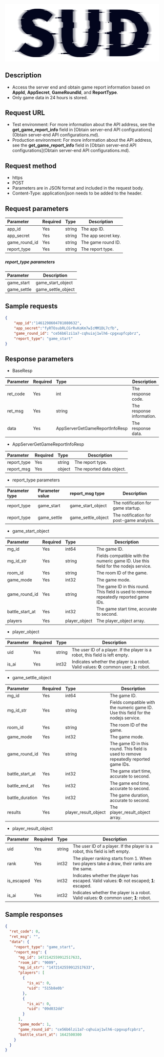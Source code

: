 #

![SUD](../../Resource/logo.png)

## Description

- Access the server end and obtain game report information based on **AppId**, **AppSecret**, **GameRoundId**, and **ReportType**.
- Only game data in 24 hours is stored.

## Request URL

- Test environment: For more information about the API address, see the **get_game_report_info** field in [Obtain server-end API configurations](Obtain server-end API configurations.md).
- Production environment: For more information about the API address, see the **get_game_report_info** field in [Obtain server-end API configurations](Obtain server-end API configurations.md).

## Request method
- https
- POST
- Parameters are in JSON format and included in the request body.
- Content-Type: application/json needs to be added to the header.

## Request parameters

| Parameter | Required | Type | Description |
|:--------------|:---|:-----|------------|
| app_id | Yes | string | The app ID. |
| app_secret | Yes | string | The app secret key. |
| game_round_id | Yes | string | The game round ID. |
| report_type | Yes | string | The report type. |

##### report_type parameters

| Parameter | Description |
|:------------|-----|
| game_start | game_start_object | The notification for game startup. |
| game_settle | game_settle_object | The notification for post-game analysis. |


## Sample requests

```json
{
    "app_id":"1461298604781080632",
    "app_secret":"fyRTOsubRLCGrRvKoKm7wIcMM1DL7cfb",
    "game_round_id": "ce56b6lzi1a7-cqhuiaj1wlh6-cpgxupfcpbrz",
    "report_type": "game_start"
}
```

## Response parameters

- BaseResp

| Parameter | Required | Type | Description |
|:----    |:---|:-------------------------------|------|
| ret_code | Yes | int | The response code. |
| ret_msg | Yes | string | The response information. |
| data | Yes | AppServerGetGameReportInfoResp | The response data. |

- AppServerGetGameReportInfoResp

| Parameter | Required | Type | Description |
|:----|:---|:-------|--------------------|
| report_type | Yes | string | The report type. |
| report_msg | Yes | object | The reported data object. |

- report_type parameters

| Parameter type | Parameter value | report_msg type | Description |
|:----|:---|:-----|-----|
| report_type | game_start | game_start_object | The notification for game startup. |
| report_type | game_settle | game_settle_object | The notification for post-game analysis. |

- game_start_object

| Parameter | Required | Type | Description |
|:----|:---|:-----|-----|
| mg_id | Yes | int64 | The game ID. |
| mg_id_str | Yes | string | Fields compatible with the numeric game ID. Use this field for the nodejs service. |
| room_id | Yes | string | The room ID of the game. |
| game_mode | Yes | int32 | The game mode. |
| game_round_id | Yes | string | The game ID in this round. This field is used to remove repeatedly reported game IDs. |
| battle_start_at | Yes | int32 | The game start time, accurate to second. |
| players | Yes | player_object | The player_object array. |

- player_object

| Parameter | Required | Type | Description |
|:----|:---|:-----|-----|
| uid | Yes | string | The user ID of a player. If the player is a robot, this field is left empty. |
| is_ai | Yes | int32 | Indicates whether the player is a robot. Valid values: **0**: common user; **1**: robot. |


- game_settle_object

| Parameter | Required | Type | Description |
|:----|:---|:-----|-----|
| mg_id | Yes | int64 | The game ID. |
| mg_id_str | Yes | string | Fields compatible with the numeric game ID. Use this field for the nodejs service. |
| room_id | Yes | string | The room ID of the game. |
| game_mode | Yes | int32 | The game mode. |
| game_round_id | Yes | string | The game ID in this round. This field is used to remove repeatedly reported game IDs. |
| battle_start_at | Yes | int32 | The game start time, accurate to second. |
| battle_end_at | Yes | int32 | The game end time, accurate to second. |
| battle_duration | Yes | int32 | The game duration, accurate to second. |
| results | Yes | player_result_object | The player_result_object array. |

- player_result_object

| Parameter | Required | Type | Description |
|:----|:---|:-----|-----|
| uid | Yes | string | The user ID of a player. If the player is a robot, this field is left empty. |
| rank | Yes | int32 | The player ranking starts from 1. When two players take a draw, their ranks are the same. |
| is_escaped | Yes | int32 | Indicates whether the player has escaped. Valid values: **0**: not escaped; **1**: escaped. |
| is_ai | Yes | int32 | Indicates whether the player is a robot. Valid values: **0**: common user; **1**: robot. |

## Sample responses

```json
{
  "ret_code": 0,
  "ret_msg": "",
  "data": {
    "report_type": "game_start",
    "report_msg": {
      "mg_id": 1472142559912517633,
      "room_id": "9009",
      "mg_id_str": "1472142559912517633",
      "players": [
        {
          "is_ai": 0,
          "uid": "515b8e0b"
        },
        {
          "is_ai": 0,
          "uid": "09d032dd"
        }
      ],
      "game_mode": 1,
      "game_round_id": "ce56b6lzi1a7-cqhuiaj1wlh6-cpgxupfcpbrz",
      "battle_start_at": 1642500300
    }
  }
}
```
